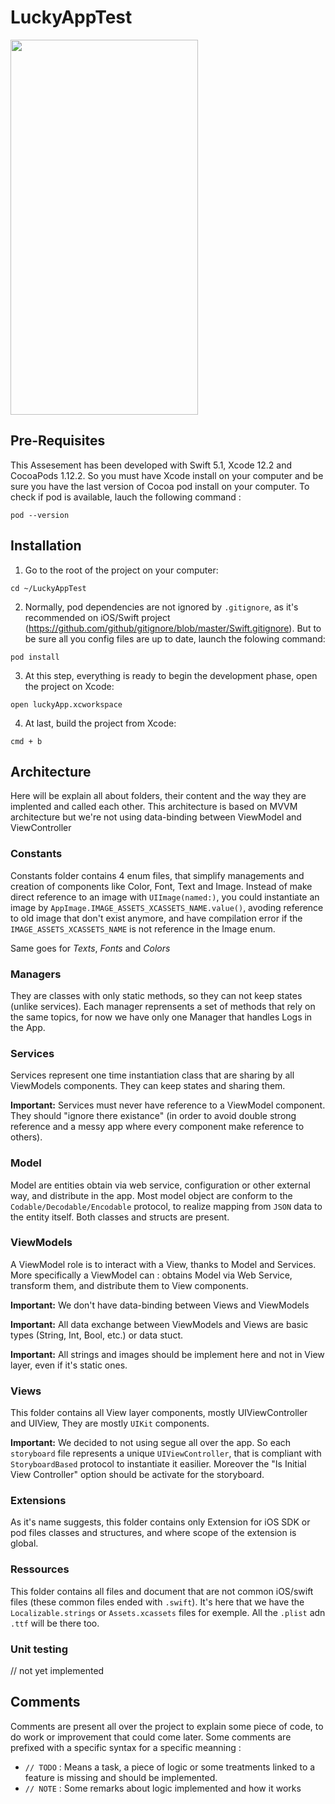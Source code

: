 # LuckyAppTest

<img src="lucky-gif.gif" width="300" height="600"/>

## Pre-Requisites
This Assesement has been developed with Swift 5.1, Xcode 12.2 and CocoaPods  1.12.2. So you must have Xcode install on your computer and be sure you have the last version of Cocoa pod install on your computer. To check if pod is available, lauch the following command :
```
pod --version
```
## Installation

1. Go to the root of the project on your computer:
```
cd ~/LuckyAppTest
```
2. Normally, pod dependencies are not ignored by `.gitignore`, as it's recommended on iOS/Swift project (https://github.com/github/gitignore/blob/master/Swift.gitignore). But to be sure all you config files are up to date, launch the folowing command:
```
pod install
```
3. At this step, everything is ready to begin the development phase, open the project on Xcode:
```
open luckyApp.xcworkspace
```
4. At last, build the project from Xcode:
```
cmd + b
```

## Architecture
Here will be explain all about folders, their content and the way they are implented and called each other. This architecture is based on MVVM architecture but we're not using data-binding between ViewModel and ViewController

### Constants
Constants folder contains 4 enum files, that simplify managements and creation of components like Color, Font, Text and Image. Instead of make direct reference to an image with `UIImage(named:)`, you could instantiate an image by `AppImage.IMAGE_ASSETS_XCASSETS_NAME.value()`, avoding reference to old image that don't exist anymore, and have compilation error if the `IMAGE_ASSETS_XCASSETS_NAME` is not reference in the Image enum.

Same goes for *Texts*, *Fonts* and *Colors* 

### Managers
They are classes with only static methods, so they can not keep states (unlike services). Each manager reprensents a set of methods that rely on the same topics, for now we have only one Manager that handles Logs in the App.

### Services
Services represent one time instantiation class that are sharing by all ViewModels components. They can keep states and sharing them.

**Important:** Services must never have reference to a ViewModel component. They should "ignore there existance" (in order to avoid double strong reference and a messy app where every component make reference to others).

### Model
Model are entities obtain via web service, configuration or other external way, and distribute in the app. Most model object are conform to the `Codable/Decodable/Encodable` protocol, to realize mapping from `JSON` data to the entity itself. Both classes and structs are present.

### ViewModels
A ViewModel role is to interact with a View, thanks to Model and Services.  More specifically a ViewModel can : obtains Model via Web Service, transform them, and distribute them to View components.

**Important:** We don't have data-binding between Views and ViewModels

**Important:** All data exchange between ViewModels and Views are basic types (String, Int, Bool, etc.) or data stuct.

**Important:** All strings and images should be implement here and not in View layer, even if it's static ones.

### Views
This folder contains all View layer components, mostly UIViewController and UIView, They are mostly `UIKit` components.

**Important:** We decided to not using segue all over the app. So each `storyboard` file represents a unique `UIViewController`, that is compliant with `StoryboardBased` protocol to instantiate it easilier. Moreover the "Is Initial View Controller" option should be activate for the storyboard.

### Extensions
As it's name suggests, this folder contains only Extension for iOS SDK or pod files classes and structures, and where scope of the extension is global.

### Ressources
This folder contains all files and document that are not common iOS/swift files (these common files ended with `.swift`). It's here that we have the `Localizable.strings` or `Assets.xcassets` files for exemple. All the `.plist` adn `.ttf`   will be there too.


### Unit testing
// not yet implemented

## Comments
Comments are present all over the project to explain some piece of code, to do work or improvement that could come later. Some comments are prefixed with a specific syntax for a specific meanning :

- `// TODO` : Means a task, a piece of logic or some treatments linked to a feature is missing and should be implemented.
- `// NOTE` : Some remarks about logic implemented and how it works
